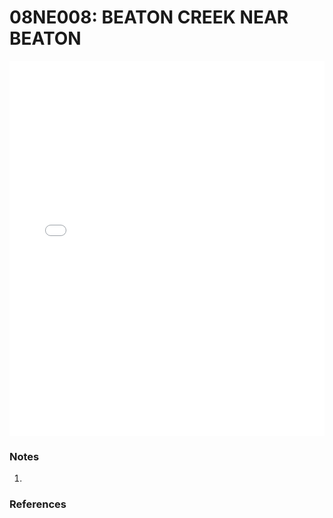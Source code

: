 # 08NE008: BEATON CREEK NEAR BEATON

<iframe src="/distribution_estimation/_static/stations/08NE008_fdc.html" width="100%" height="600" frameborder="0"></iframe>

### Notes
1. 

### References

